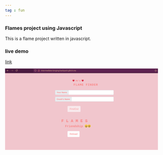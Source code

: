 ```yaml
---
tag : fun
---
```


### Flames project using Javascript 

This is a flame project written in javascript.

### live demo
[link](https://intermediate-longing-backpack.glitch.me/)


![alt text](/assets/img/image.png?raw=true)